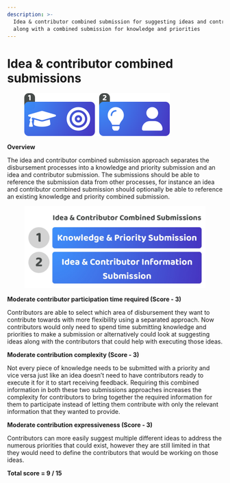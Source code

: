 ```yaml
---
description: >-
  Idea & contributor combined submission for suggesting ideas and contributors
  along with a combined submission for knowledge and priorities
---
```


# Idea & contributor combined submissions

<div align="left">

<figure><img src="../../.gitbook/assets/idea-contributor-combined-submission.png" alt="" width="340"><figcaption></figcaption></figure>

</div>



**Overview**

The idea and contributor combined submission approach separates the disbursement processes into a knowledge and priority submission and an idea and contributor submission. The submissions should be able to reference the submission data from other processes, for instance an idea and contributor combined submission should optionally be able to reference an existing knowledge and priority combined submission.

<div align="left">

<figure><img src="../../.gitbook/assets/idea-contributor-combined-submission-list.jpg" alt="" width="563"><figcaption></figcaption></figure>

</div>



**Moderate contributor participation time required (Score - 3)**

Contributors are able to select which area of disbursement they want to contribute towards with more flexibility using a separated approach. Now contributors would only need to spend time submitting knowledge and priorities to make a submission or alternatively could look at suggesting ideas along with the contributors that could help with executing those ideas.



**Moderate contribution complexity (Score - 3)**

Not every piece of knowledge needs to be submitted with a priority and vice versa just like an idea doesn’t need to have contributors ready to execute it for it to start receiving feedback. Requiring this combined information in both these two submissions approaches increases the complexity for contributors to bring together the required information for them to participate instead of letting them contribute with only the relevant information that they wanted to provide.



**Moderate contribution expressiveness (Score - 3)**

Contributors can more easily suggest multiple different ideas to address the numerous priorities that could exist, however they are still limited in that they would need to define the contributors that would be working on those ideas.



**Total score = 9 / 15**
